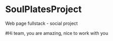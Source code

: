 # SoulPlatesProject

Web page fullstack - social project

#Hi team, you are amazing, nice to work with you
